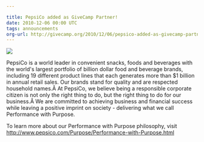 ```yaml
---

title: PepsiCo added as GiveCamp Partner!
date: 2010-12-06 00:00 UTC
tags: announcements
org-url: http://givecamp.org/2010/12/06/pepsico-added-as-givecamp-partner/
---
```


[![](small_PepsiCo_logo_wDivisions.jpg)](https://www.pepsico.com)

PepsiCo is a world leader in convenient snacks, foods and beverages with the world's largest portfolio of billion dollar food and beverage brands, including 19 different product lines that each generates more than $1 billion in annual retail sales. Our brands stand for quality and are respected household names.Â  At PepsiCo, we believe being a responsible corporate citizen is not only the right thing to do, but the right thing to do for our business.Â  We are committed to achieving business and financial success while leaving a positive imprint on society - delivering what we call Performance with Purpose.  

To learn more about our Performance with Purpose philosophy,  visit  <http://www.pepsico.com/Purpose/Performance-with-Purpose.html>
